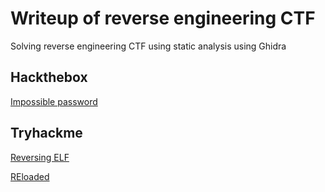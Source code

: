 # Writeup of reverse engineering CTF
Solving reverse engineering CTF using static analysis using Ghidra

## Hackthebox

[Impossible password](impossible_password)

## Tryhackme

[Reversing ELF](reversing_elf)

[REloaded](reloaded)

